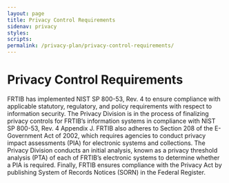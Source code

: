 ```yaml
---
layout: page
title: Privacy Control Requirements
sidenav: privacy
styles:
scripts:
permalink: /privacy-plan/privacy-control-requirements/
---
```

# Privacy Control Requirements

FRTIB has implemented NIST SP 800-53, Rev. 4 to ensure compliance with applicable statutory, regulatory, and policy requirements with respect to information security. The Privacy Division is in the process of finalizing privacy controls for FRTIB’s information systems in compliance with NIST SP 800-53, Rev. 4 Appendix J. FRTIB also adheres to Section 208 of the E-Government Act of 2002, which requires agencies to conduct privacy impact assessments (PIA) for electronic systems and collections.  The Privacy Division conducts an initial analysis, known as a privacy threshold analysis (PTA) of each of FRTIB’s electronic systems to determine whether a PIA is required. Finally, FRTIB ensures compliance with the Privacy Act by publishing System of Records Notices (SORN) in the Federal Register.

<!-- CONTENT END -->
